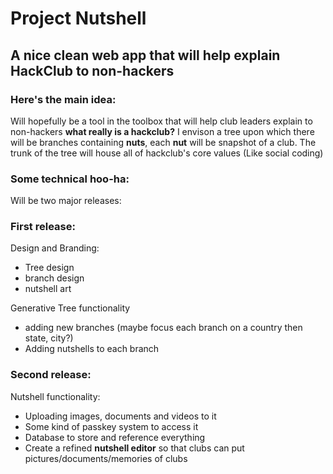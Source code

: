 # Project Nutshell
## A nice clean web app that will help explain HackClub to non-hackers
### Here's the main idea:
Will hopefully be a tool in the toolbox that will help club leaders explain to non-hackers **what really is a hackclub?**
I envison a tree upon which there will be branches containing **nuts**, each **nut** will be snapshot of a club.
The trunk of the tree will house all of hackclub's core values (Like social coding)

### Some technical hoo-ha:
Will be two major releases:

### First release:
Design and Branding:
- Tree design
- branch design
- nutshell art

Generative Tree functionality 
- adding new branches (maybe focus each branch on a country then state, city?)
- Adding nutshells to each branch

### Second release:
Nutshell functionality:
- Uploading images, documents and videos to it
- Some kind of passkey system to access it
- Database to store and reference everything
- Create a refined **nutshell editor** so that clubs can put pictures/documents/memories of clubs
